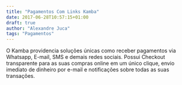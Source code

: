 ```yaml
---
title: "Pagamentos Com Links Kamba"
date: 2017-06-28T10:57:15+01:00
draft: true
author: "Alexandre Juca"
tags: "Pagamentos"
---
```



  O Kamba providencia soluções únicas como receber pagamentos via Whatsapp, E-mail, SMS e demais redes sociais. Possui Checkout transparente para as suas compras online em um único clique, envio imediato de dinheiro por e-mail e notificações sobre todas as suas transações.

